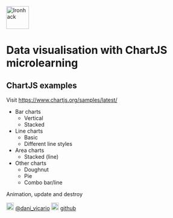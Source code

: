<img src="https://raw.githubusercontent.com/webmad1019-1/w1d3-advanced-selectors-positioning-full-layout/master/img/ironhack.svg?sanitize=true" alt="Ironhack" width="60"/>

# Data visualisation with ChartJS microlearning

## ChartJS examples

Visit https://www.chartjs.org/samples/latest/

- Bar charts
  - Vertical
  - Stacked
- Line charts
  - Basic
  - Different line styles
- Area charts
  - Stacked (line)
- Other charts
  - Doughnut
  - Pie
  - Combo bar/line

Animation, update and destroy

<img src="https://raw.githubusercontent.com/prussian-blue/chartjs-workshop/master/img/Twitter_Logo_Blue.png" alt="twitter" width="20"/> [@dani_vicario](https://twitter.com/dani_vicario) <img src="https://raw.githubusercontent.com/prussian-blue/chartjs-workshop/master/img/GitHub-Mark-32px.png" alt="github" width="20"/> [github](https://github.com/prussian-blue)
